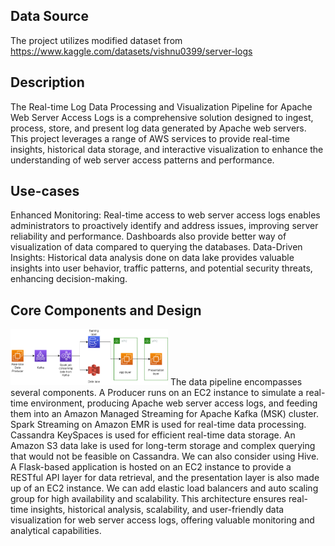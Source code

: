 ## Data Source
The project utilizes modified dataset from https://www.kaggle.com/datasets/vishnu0399/server-logs

## Description
The Real-time Log Data Processing and Visualization Pipeline for Apache Web Server Access Logs is a comprehensive solution designed to ingest, process, store, and present log data generated by Apache web servers. This project leverages a range of AWS services to provide real-time insights, historical data storage, and interactive visualization to enhance the understanding of web server access patterns and performance.

## Use-cases
Enhanced Monitoring: Real-time access to web server access logs enables administrators to proactively identify and address issues, improving server reliability and performance. Dashboards also provide better way of visualization of data compared to querying the databases.
Data-Driven Insights: Historical data analysis done on data lake provides valuable insights into user behavior, traffic patterns, and potential security threats, enhancing decision-making.


## Core Components and Design
<img src="/img/app_design.png" width="50%" >
The data pipeline encompasses several components. A Producer runs on an EC2 instance to simulate a real-time environment, producing Apache web server access logs, and feeding them into an Amazon Managed Streaming for Apache Kafka (MSK) cluster. Spark Streaming on Amazon EMR is used for real-time data processing. Cassandra KeySpaces is used for efficient real-time data storage. An Amazon S3 data lake is used for long-term storage and complex querying that would not be feasible on Cassandra. We can also consider using Hive. A Flask-based application is hosted on an EC2 instance to provide a RESTful API layer for data retrieval, and the presentation layer is also made up of an EC2 instance. We can add elastic load balancers and auto scaling group for high availability and scalability. This architecture ensures real-time insights, historical analysis, scalability, and user-friendly data visualization for web server access logs, offering valuable monitoring and analytical capabilities.
